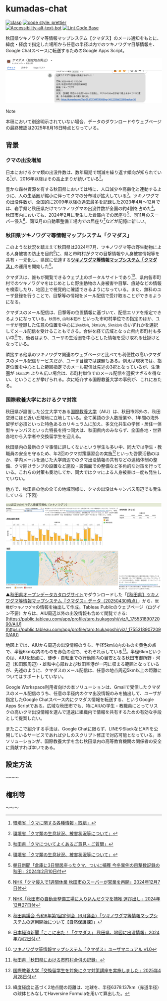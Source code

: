 # kumadas-chat

[![clasp](https://img.shields.io/badge/built%20with-clasp-4285f4.svg?style=flat-square)](https://github.com/google/clasp) [![code style: prettier](https://img.shields.io/badge/code_style-prettier-ff69b4.svg?style=flat-square)](https://github.com/prettier/prettier)  
[![Accessibility-alt-text-bot](https://github.com/ttsukagoshi/kumadas-chat/actions/workflows/a11y-alt-text-bot.yml/badge.svg)](https://github.com/ttsukagoshi/kumadas-chat/actions/workflows/a11y-alt-text-bot.yml) [![Lint Code Base](https://github.com/ttsukagoshi/kumadas-chat/actions/workflows/linter.yml/badge.svg)](https://github.com/ttsukagoshi/kumadas-chat/actions/workflows/linter.yml)

秋田県ツキノワグマ等情報マップシステム【クマダス】のメール通知をもとに、緯度・経度で指定した場所から任意の半径以内でのツキノワグマ目撃情報を、Google Chatスペースに転送するためのGoogle Apps Script。

![周辺にクマダス情報が発表された時にGoogle Chatに通知されるメッセージのスクリーンショット](/assets/kumadas-chat-sample.png)

> [!NOTE]  
> 本稿において別途明示されていない場合、データのダウンロードやウェブページの最終確認は2025年8月16日時点となっている。

## 背景

### クマの出没増加

日本におけるクマ類の出没件数は、数年周期で増減を繰り返す傾向が知られている[^1]が、2016年以降はその高止まりが続いている[^2]。

[^1]: [環境省「クマに関する各種情報・取組」](https://www.env.go.jp/nature/choju/effort/effort12/effort12.html)

[^2]: [環境省「クマ類の生息状況、被害状況等について」](https://www.env.go.jp/nature/choju/effort/effort12/kuma-situation.pdf)

豊かな森林資源を有する秋田県においては特に、人口減少や高齢化と連動するように、人の生活圏が縮小に伴ってクマの分布域が拡大している[^3]。ツキノワグマの出没件数が、全国的に2009年以降の過去最多を記録した2023年4月～12月では、岩手県と秋田県だけでツキノワグマの出没件数が全国の約4割を占めた[^2]。秋田市内においても、2024年2月に発生した倉庫内での居座り[^4]、同11月のスーパー侵入[^5]、同12月の自動車整備工場内での居座り[^6]などが記憶に新しい。

[^3]: [秋田県「クマについてよくあるご意見・ご質問」](https://www.pref.akita.lg.jp/pages/archive/85123)

[^4]: [朝日新聞「倉庫に3日間居座ったクマ、ついに捕獲 今冬異例の目撃数記録の秋田」2024年2月10日付](https://www.asahi.com/articles/ASS296TRNS29ULUC009.html)

[^5]: [NHK「クマ侵入で1週間休業 秋田市のスーパーが営業を再開」2024年12月7日付](https://www3.nhk.or.jp/lnews/akita/20241207/6010023015.html)

[^6]: [NHK「秋田市の自動車整備工場に入り込んだクマを捕獲 運び出し」2024年12月27日付](https://www3.nhk.or.jp/lnews/akita/20241227/6010023189.html)

### 秋田県ツキノワグマ等情報マップシステム「クマダス」

このような状況を踏まえて秋田県は2024年7月、ツキノワグマ等の野生動物による人身被害の防止を目的[^7]に、県と市町村がクマの目撃情報や人身被害情報等を共有・一元化し、県民に伝達する[**ツキノワグマ等情報マップシステム「クマダス」**](https://kumadas.net/)の運用を開始した[^8]。

[^7]: [秋田県議会 令和6年第1回定例会（6月議会）「ツキノワグマ等情報マップシステムの運用開始について【自然保護課】」](https://www.pref.akita.lg.jp/pages/archive/82763)

[^8]: [日本経済新聞「ここに出た！「クマダス」 秋田県、地図に出没情報」2024年7月2日付](https://www.nikkei.com/article/DGKKZO81797940S4A700C2CE0000/)

クマダスは、誰もが閲覧できるウェブ上のポータルサイトであり[^9]、県内各市町村でのツキノワグマをはじめとした野生動物の人身被害や目撃、痕跡などの情報を検索したり、地図上で視覚的に確認できるようになっている。また、無料のユーザ登録を行うことで、目撃等の情報をメール配信で受け取ることができるようになる。

[^9]: [ツキノワグマ等情報マップシステム「クマダス」ユーザマニュアル v1.0](https://kumadas.net/pdf/kumadas_manual.pdf)

クマダスのメール配信は、目撃等の位置情報に基づいて、配信エリアを指定できるようになっている。`秋田市`, `由利本荘市` といった市町村単位での指定のほか、ユーザが登録した任意の位置を中心に`1km以内`, `3km以内`, `5km以内` のいずれかを選択してメール配信を受けることもできる。合併を経て広域となった県内市町村も多い中[^10]で、後者はより、ユーザの生活圏を中心とした情報を受け取れる仕掛けとなっている。

[^10]: [秋田県「秋田県における市町村合併の記録」](https://www.pref.akita.lg.jp/pages/archive/2434)

隣接する他県のツキノワグマ関連のウェブページと比べても利便性の高いクマダスのメール配信サービスだが、ユーザ目線では課題もある。例えば現状では、指定位置を中心とした範囲指定でのメール配信は先述の3択となっているが、生活圏が `5km以内` よりも広い場合は、市町村単位でのメール配信を選択せざるを得ない、ということが挙げられる。次に紹介する国際教養大学の事例が、これにあたる。

### 国際教養大学におけるクマ対策

秋田県が設置した公立大学である[国際教養大学](https://web.aiu.ac.jp/)（AIU）は、秋田市郊外の、秋田空港にほど近い丘陵地に立地している。全て英語の少人数授業や、1年間の海外留学が必須といった特色あるカリキュラムに加え、多文化共生の学修・居住一体型キャンパスといった特長を持つ同大は、秋田県内のみならず、全国各地・世界各地から入学者や交換留学生を迎える。

秋田県内の最新のクマ事情に詳しくないという学生も多い中、同大では学生・教職員の安全を守るため、年2回のクマ対策講習会の実施[^11]といった啓蒙活動のほか、学内メールを通じた大学周辺でのクマ出没情報の共有などの連絡体制の整備、クマ除けランプの設置など施設・設備面での整備など多角的な対策を行っている。これらの対策も奏功してか、同大ではクマによる人身被害は一度も発生していない。

[^11]: [国際教養大学「交換留学生を対象にクマ対策講座を実施しました」2025年4月28日付](https://web.aiu.ac.jp/aiutopics/86742/)

他方で、秋田県の他の全ての地域同様に、クマの出没はキャンパス周辺でも発生している（下図）

![Tableau Publicに掲載された、AIU近辺でのクマダス情報可視化（ツキノワグマ）のスクリーンショット](./assets/aiu-6km-viz.png)  
▲[秋田県オープンデータカタログサイト](https://opendata.pref.akita.lg.jp/)でダウンロードした「[【秋田県】ツキノワグマ等情報マップシステム『クマダス』データ（20250430時点）](https://ckan.pref.akita.lg.jp/dataset/050008_shizenhogoka_003)」から、`獣種`が`ツキノワグマ`の情報を抽出して作成。Tableau Publicのウェブページ（ログイン不要）からは、AIU周辺以外の出没情報も含めて閲覧できる: [https://public.tableau.com/app/profile/taro.tsukagoshi/viz/\_17553189072090/AIU](https://public.tableau.com/app/profile/taro.tsukagoshi/viz/_17553189072090/AIU)

地図上では、AIUから周辺の出没情報のうち、半径5km以内のものを黄色の点で、半径6km以内のものを赤色の点で、それぞれ示している[^12]。半径6kmというのは、AIUを起点に、徒歩・自転車での行動圏内の目安となる秋田市御所野・河辺（和田駅周辺）・雄和中心部および秋田空港が一円に収まる範囲となっているが、先述のように、クマダスのメール配信は、任意の地点周辺5km以上の距離についてはサポートしていない。

[^12]: 緯度経度に基づく2地点間の距離は、地球を、半径6378.137km（赤道半径）の球体とみなしてHaversine Formulaを用いて算出した。

Google Workspace利用者向けの本ソリューションは、Gmailで受信したクマダスのメール配信のうち、任意の半径内のクマ出没情報のみを抽出して、ユーザが指定したGoogle Chatスペース内にクマダス情報を転送する、というGoogle Apps Scriptである。広域な秋田市でも、特にAIUの学生・教職員にとってリスクの高いクマ出没情報を選んで迅速に組織内で情報を共有するための有効な手段として提案したい。

またここで紹介する手法は、Google Chatに限らず、LINEやSlackなどAPIを公開しているサービスであれば少しのスクリプト修正で対応可能となっている。本ソリューションが、国際教養大学を含む秋田県内の高等教育機関の関係者の安全に貢献すれば幸いである。

## 設定方法

〜〜〜

## 権利等

〜〜〜

